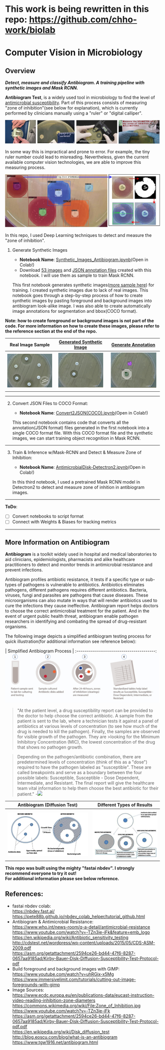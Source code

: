 # This work is being rewritten in this repo: https://github.com/chho-work/biolab 

# Computer Vision in Microbiology

## Overview

**_Detect, measure and classify Antibiogram. A training pipeline with synthetic images and Mask RCNN._**

**Antibiogram Test**, is a widely used tool in microbiology to find the level of [antimicrobial susceptibility](https://en.wikipedia.org/wiki/Disk_diffusion_test).  Part of this process consists of measuring "zone of inhibition"(see below for explanation), which is currently performed by clinicians manually using a "ruler" or "digital calliper".

![](/data/images/readme/measure_manual.png) 


In some way this is impractical and prone to error.  For example, the tiny ruler number could lead to misreading. Nevertheless, given the current available computer vision technologies, we are able to improve this measuring process.

![](/data/images/readme/measure_inference.jpg) 

In this repo, I used Deep Learning techniques to detect and measure the "zone of inhibition".  

1. Generate Synthetic Images

    - **Notebook Name**: [Synthetic_Images_Antibiogram.ipynb](/nb/Synthetic_Images_Antibiogram.ipynb)(Open in Colab!)
    - Download [53 images](https://drive.google.com/file/d/1sIeCJ2YuEzYAexzx-be7Fd7x-CQrFKjt/view?usp=sharing) and [JSON annotation files](https://drive.google.com/file/d/1DZ7YvQS04T0DdkagDsGZsPhFIrj97Z_C/view?usp=sharing) created with this notebook.  I will use them as sample to train Mask RCNN. 

    This first notebook generates synthetic images([more sample here](/data)) for training.  I created synthetic images due to lack of real images.  This notebook goes through a step-by-step process of how to create synthetic images by pasting foreground and background images into antibiogram look-alike image.  I was also able to create automatically image annotations for segmentation and bbox(COCO format). 

**Note: how to create foreground or background images is not part of the code.  For more information on how to create these images, please refer to the reference section at the end of the repo.**

|Real Image Sample                                  | [Generated Synthetic Image](/data)           | [Generate Annotation](/data)          |
|:-------------------------------------------------:|:---------------------------------------------:|:--------------------------------------:|
![](/data/images/readme/9_antibiogram_raw.jpg)|![](/data/images/readme/synthetic_image.jpg)|![](/data/images/readme/synthetic_annotation.jpg)

---------------------------------------------------------------------------------------------------------------------------------------------

2. Convert JSON Files to COCO Format:  
    
    - **Notebook Name**: [Convert2JSON(COCO).ipynb](/nb/Convert2JSON(COCO).ipynb)(Open in Colab!)

    This second notebook contains code that converts all the annotation(JSON format) files generated in the first notebook into a single COCO format file.  With this COCO format file and the synthetic images, we can start training object recognition in Mask RCNN.   
    
    
---------------------------------------------------------------------------------------------------------------------------------------------    
3. Train & Inference w/Mask-RCNN and Detect & Measure Zone of Inhibition: 

    - **Notebook Name**: [AntimicrobialDisk-Detectron2.ipynb](/nb/AntimicrobialDisk-Detectron2.ipynb)(Open in Colab!)
    
    In this third notebook, I used a pretrained Mask RCNN model in Detectron2 to detect and measure zone of inhition in antibiogram images.

---------------------------------------------------------------------------------------------------------------------------------------------

**ToDo**:
 - [ ] Convert notebooks to script format
 - [ ] Connect with Weights & Biases for tracking metrics

---------------------------------------------------------------------------------------------------------------------------------------------
## More Information on Antibiogram

**Antibiogram** is a toolkit widely used in hospital and medical laboratories to aid clinicians, epidemiologists, pharmacists and alike healthcare practitioners to detect and monitor trends in antimicrobial resistance and prevent infections.

Antibiogram profiles antibiotic resistance, it tests if a specific type or sub-types of pathogens is vulnerable to antibiotics. Antibiotics eliminates pathogens, different pathogens requires different antibiotics. Bacteria, viruses, fungi and parasites are pathogens that cause diseases.  These microorganisms can also mutate in ways that will render antibiotics used to cure the infections they cause ineffective.   Antibiogram report helps doctors to choose the correct antimicrobial treatment for the patient.  And in the event of urgent public health threat, antibiogram enable pathogen researchers in identifying and combating the spread of drug-resistant organisms. 
  

The following image depicts a simplified antibiogram testing process for quick illustration(for additional information see reference below):

| Simplified Antibiogram Process         |
:----------------------------------------:
![](/data/images/readme/antibiogram-process.jpg)



>"At the patient level, a drug susceptibility report can be provided to the doctor to help choose the correct antibiotic. A sample from the patient is sent to the lab, where a technician tests it against a panel of antibiotics at various levels of concentration (to see how much of the drug is needed to kill the pathogen). Finally, the samples are observed for visible growth of the pathogen. They are >looking for the Minimum Inhibitory Concentration (MIC), the lowest concentration of the drug that shows no pathogen growth.

>Depending on the pathogen/antibiotic combination, there are predetermined levels of concentration (think of this as a "dose") required to have the pathogen labeled as "susceptible". These are called breakpoints and serve as a boundary between the four possible labels: Susceptible, Susceptible - Dose Dependent, Intermediate, and Resistant. The final report will give the healthcare team vital information to help them choose the best antibiotic for their patient."                              -[<img src="https://render.githubusercontent.com/render/math?math=EOS^{cu}">](http://blog.eoscu.com/blog/what-is-an-antibiogram)


| Antibiogram (Diffusion Test)               |  Different Types of Results                                   |
| :----------------------------------------: | :----------------------------------------: |
![](/data/images/readme/Agar_Diffusion_Method_1.jpg)     | ![](/data/images/readme/Agar_Diffusion_Method_2.jpg)



**This repo was built using the mighty "fastai nbdev".  I strongly recommend everyone to try it out!**  
**For additional information please see below reference.**

## References:
- fastai nbdev colab:<br>
    https://nbdev.fast.ai/<br>
    https://pete88b.github.io/nbdev_colab_helper/tutorial_github.html<br>
- Antibiogram & Antimicrobial Resistance:<br>
    https://www.who.int/news-room/q-a-detail/antimicrobial-resistance<br>
    https://www.youtube.com/watch?v=-TZn3ie-iFk&feature=emb_logo<br>
    https://en.wikipedia.org/wiki/Antibiotic_sensitivity_testing<br>
    http://cdstest.net/wordpress/wp-content/uploads/2015/05/CDS-ASM-2009.pdf<br>
    https://asm.org/getattachment/2594ce26-bd44-47f6-8287-0657aa9185ad/Kirby-Bauer-Disk-Diffusion-Susceptibility-Test-Protocol-pdf<br>
- Build foreground and background images with GIMP:<br>
    https://www.youtube.com/watch?v=uhRGix-x5Mg<br>
    https://www.immersivelimit.com/tutorials/cutting-out-image-foregrounds-with-gimp<br>
- Image Sources:<br> 
    https://www.ecdc.europa.eu/en/publications-data/eucast-instruction-video-reading-inhibition-zone-diameters<br>
    https://commons.wikimedia.org/wiki/File:Zone_of_Inhibition.jpg<br>
    https://www.youtube.com/watch?v=-TZn3ie-iFk<br>
    https://asm.org/getattachment/2594ce26-bd44-47f6-8287-0657aa9185ad/Kirby-Bauer-Disk-Diffusion-Susceptibility-Test-Protocol-pdf.pdf<br>
    https://en.wikipedia.org/wiki/Disk_diffusion_test<br>
    http://blog.eoscu.com/blog/what-is-an-antibiogram<br>
    https://www.tgw1916.net/antibiogram.html<br>
